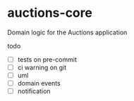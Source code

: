 # auctions-core
Domain logic for the Auctions application


todo
- [ ] tests on pre-commit
- [ ] ci warning on git
- [ ] uml
- [ ] domain events
- [ ] notification
